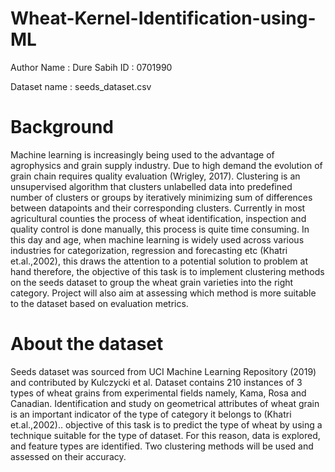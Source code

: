 # Wheat-Kernel-Identification-using-ML

Author Name : Dure Sabih
ID : 0701990

Dataset name : seeds_dataset.csv

# Background

Machine learning is increasingly being used to the advantage of agrophysics and grain supply industry. 
Due to high demand the evolution of grain chain requires quality evaluation (Wrigley, 2017). 
Clustering is an unsupervised algorithm that clusters unlabelled data into predefined number of clusters 
or groups by iteratively minimizing sum of differences between datapoints and their corresponding 
clusters. 
Currently in most agricultural counties the process of wheat identification, inspection and quality 
control is done manually, this process is quite time consuming. In this day and age, when machine 
learning is widely used across various industries for categorization, regression and forecasting etc 
(Khatri et.al.,2002), this draws the attention to a potential solution to problem at hand therefore, the 
objective of this task is to implement clustering methods on the seeds dataset to group the wheat grain 
varieties into the right category. Project will also aim at assessing which method is more suitable to 
the dataset based on evaluation metrics.

# About the dataset

Seeds dataset was sourced from UCI Machine Learning Repository (2019) and contributed by 
Kulczycki et al. Dataset contains 210 instances of 3 types of wheat grains from experimental fields 
namely, Kama, Rosa and Canadian. Identification and study on geometrical attributes of wheat grain 
is an important indicator of the type of category it belongs to (Khatri et.al.,2002).. objective of this 
task is to predict the type of wheat by using a technique suitable for the type of dataset. For this reason, 
data is explored, and feature types are identified. Two clustering methods will be used and assessed 
on their accuracy.


